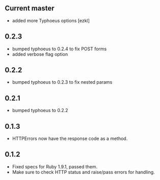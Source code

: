 Current master
----------------------
* added more Typhoeus options [ezkl]

0.2.3
-----
* bumped typhoeus to 0.2.4 to fix POST forms
* added verbose flag option

0.2.2
-----
* bumped typhoeus to 0.2.3 to fix nested params

0.2.1
-----
* bumped typhoeus to 0.2.2

0.1.3
-----
* HTTPErrors now have the response code as a method.

0.1.2
-----
* Fixed specs for Ruby 1.9.1, passed them.
* Make sure to check HTTP status and raise/pass errors for handling.

